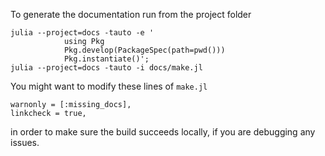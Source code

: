 To generate the documentation run from the project folder
```
julia --project=docs -tauto -e '
            using Pkg
            Pkg.develop(PackageSpec(path=pwd()))
            Pkg.instantiate()';
julia --project=docs -tauto -i docs/make.jl
```

You might want to modify these lines of `make.jl`
```
warnonly = [:missing_docs],
linkcheck = true,
```
in order to make sure the build succeeds locally, if you are debugging any issues.